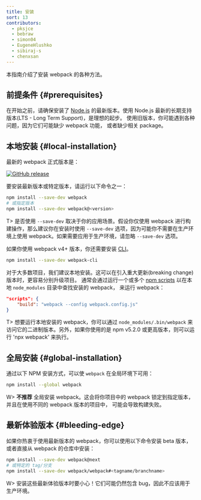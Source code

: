 ```yaml
---
title: 安装
sort: 13
contributors:
  - pksjce
  - bebraw
  - simon04
  - EugeneHlushko
  - sibiraj-s
  - chenxsan
---
```


本指南介绍了安装 webpack 的各种方法。


## 前提条件 {#prerequisites}

在开始之前，请确保安装了 [Node.js](https://nodejs.org/en/) 的最新版本。使用 Node.js 最新的长期支持版本(LTS - Long Term Support)，是理想的起步。
使用旧版本，你可能遇到各种问题，因为它们可能缺少 webpack 功能，
或者缺少相关 package。


## 本地安装 {#local-installation}

最新的 webpack 正式版本是：

[![GitHub release](https://img.shields.io/npm/v/webpack.svg?label=webpack&style=flat-square&maxAge=3600)](https://github.com/webpack/webpack/releases)

要安装最新版本或特定版本，请运行以下命令之一：

``` bash
npm install --save-dev webpack
# 或指定版本
npm install --save-dev webpack@<version>
```

T> 是否使用 `--save-dev` 取决于你的应用场景。假设你仅使用 webpack 进行构建操作，那么建议你在安装时使用 `--save-dev` 选项，因为可能你不需要在生产环境上使用 webpack。如果需要应用于生产环境，请忽略 `--save-dev` 选项。

如果你使用 webpack v4+ 版本，你还需要安装 [CLI](/api/cli/)。

``` bash
npm install --save-dev webpack-cli
```

对于大多数项目，我们建议本地安装。这可以在引入重大更新(breaking change)版本时，更容易分别升级项目。
通常会通过运行一个或多个 [npm scripts](https://docs.npmjs.com/misc/scripts) 以在本地 `node_modules` 目录中查找安装的 webpack，
来运行 webpack：

```json
"scripts": {
	"build": "webpack --config webpack.config.js"
}
```

T> 想要运行本地安装的 webpack，你可以通过 `node_modules/.bin/webpack` 来访问它的二进制版本。另外，如果你使用的是 npm v5.2.0 或更高版本，则可以运行 'npx webpack' 来执行。


## 全局安装 {#global-installation}

通过以下 NPM 安装方式，可以使 `webpack` 在全局环境下可用：

``` bash
npm install --global webpack
```

W> __不推荐__ 全局安装 webpack。这会将你项目中的 webpack 锁定到指定版本，并且在使用不同的 webpack 版本的项目中，
可能会导致构建失败。


## 最新体验版本 {#bleeding-edge}

如果你热衷于使用最新版本的 webpack，你可以使用以下命令安装 beta 版本，
或者直接从 webpack 的仓库中安装：

``` bash
npm install --save-dev webpack@next
# 或特定的 tag/分支
npm install --save-dev webpack/webpack#<tagname/branchname>
```

W> 安装这些最新体验版本时要小心！它们可能仍然包含 bug，因此不应该用于生产环境。
